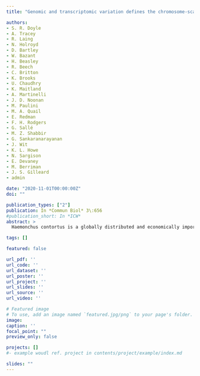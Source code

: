 ```yaml
---
title: "Genomic and transcriptomic variation defines the chromosome-scale assembly of Haemonchus contortus, a model gastrointestinal worm"

authors:
- S. R. Doyle
- A. Tracey
- R. Laing
- N. Holroyd
- D. Bartley
- W. Bazant
- H. Beasley
- R. Beech
- C. Britton
- K. Brooks
- U. Chaudhry
- K. Maitland
- A. Martinelli
- J. D. Noonan
- M. Paulini
- M. A. Quail
- E. Redman
- F. H. Rodgers
- G. Sallé
- M. Z. Shabbir
- G. Sankaranarayanan
- J. Wit
- K. L. Howe
- N. Sargison
- E. Devaney
- M. Berriman
- J. S. Gilleard
- admin

date: "2020-11-01T00:00:00Z"
doi: ""

publication_types: ["2"]
publication: In *Commun Biol* 3\:656
#publication_short: In *ICW*
abstract: >
  Haemonchus contortus is a globally distributed and economically important gastrointestinal pathogen of small ruminants and has become a key nematode model for studying anthelmintic resistance and other parasite-specific traits among a wider group of parasites including major human pathogens. Here, we report using PacBio long-read and OpGen and 10X Genomics long-molecule methods to generate a highly contiguous 283.4 Mbp chromosome-scale genome assembly including a resolved sex chromosome for the MHco3(ISE).N1 isolate. We show a remarkable pattern of conservation of chromosome content with Caenorhabditis elegans, but almost no conservation of gene order. Short and long-read transcriptome sequencing allowed us to define coordinated transcriptional regulation throughout the parasite's life cycle and refine our understanding of cis- and trans-splicing. Finally, we provide a comprehensive picture of chromosome-wide genetic diversity both within a single isolate and globally. These data provide a high-quality comparison for understanding the evolution and genomics of Caenorhabditis and other nematodes and extend the experimental tractability of this model parasitic nematode in understanding helminth biology, drug discovery and vaccine development, as well as important adaptive traits such as drug resistance.

tags: []

featured: false

url_pdf: ''
url_code: ''
url_dataset: ''
url_poster: ''
url_project: ''
url_slides: ''
url_source: ''
url_video: ''

# Featured image
# To use, add an image named `featured.jpg/png` to your page's folder.
image:
caption: ''
focal_point: ""
preview_only: false

projects: []
#- example woudl ref. project in contents/project/example/index.md

slides: ""
---
```

